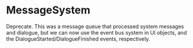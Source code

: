 # MessageSystem

Deprecate. This was a message queue that processed system messages and dialogue, but we can now use the event bus system in UI objects, and the DialogueStarted/DialogueFinished events, respectively.